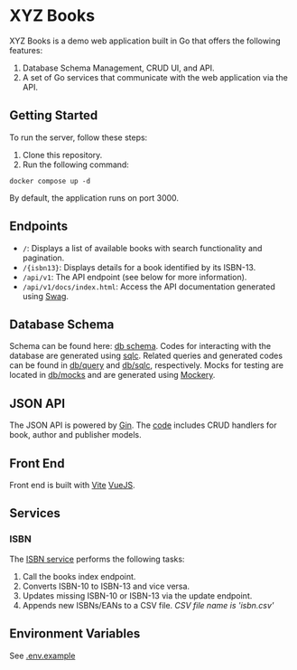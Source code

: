 # XYZ Books

XYZ Books is a demo web application built in Go that offers the following features:

1. Database Schema Management, CRUD UI, and API.
2. A set of Go services that communicate with the web application via the API.

## Getting Started

To run the server, follow these steps:

1. Clone this repository.
2. Run the following command:

```console
docker compose up -d
```

By default, the application runs on port 3000.

## Endpoints

- `/`: Displays a list of available books with search functionality and pagination.
- `/{isbn13}`: Displays details for a book identified by its ISBN-13.
- `/api/v1`: The API endpoint (see below for more information).
- `/api/v1/docs/index.html`: Access the API documentation generated using [Swag](https://github.com/swaggo/swag).

## Database Schema

Schema can be found here: [db schema](db/migrations/000001_init_schema.up.sql). Codes for interacting with the database are generated using [sqlc](https://sqlc.dev/). Related queries and generated codes can be found in [db/query](db/query) and [db/sqlc](db/sqlc), respectively. Mocks for testing are located in [db/mocks](db/mocks) and are generated using [Mockery](https://vektra.github.io/mockery/latest/).

## JSON API

The JSON API is powered by [Gin](https://gin-gonic.com/). The [code](internal/api) includes CRUD handlers for book, author and publisher models.

## Front End

Front end is built with [Vite](https://v2.vitejs.dev/) [VueJS](https://vuejs.org/).

## Services

### ISBN

The [ISBN service](internal/service/isbn.go) performs the following tasks:

1. Call the books index endpoint.
2. Converts ISBN-10 to ISBN-13 and vice versa.
3. Updates missing ISBN-10 or ISBN-13 via the update endpoint.
4. Appends new ISBNs/EANs to a CSV file. _CSV file name is 'isbn.csv'_

## Environment Variables

See [.env.example](./.env.example)
